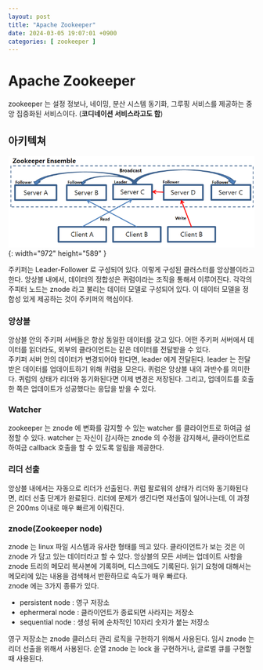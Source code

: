 ```yaml
---
layout: post
title: "Apache Zookeeper"
date: 2024-03-05 19:07:01 +0900
categories: [ zookeeper ]
---
```


# Apache Zookeeper

zookeeper 는 설정 정보나, 네이밍, 분산 시스템 동기화, 그루핑 서비스를 제공하는 중앙 집중화된 서비스이다. (**코디네이션 서비스라고도 함**)

## 아키텍쳐

![Desktop View](/assets/img/2024-03-05/zookeeper-architecture.png){: width="972" height="589" }

주키퍼는 Leader-Follower 로 구성되어 있다. 이렇게 구성된 클러스터를 앙상블이라고 한다. 앙상블 내에서, 데이터의 정합성은 퀴럼이라는 조직을 통해서 이루어진다.
각각의 주피터 노드는 znode 라고 불리는 데이터 모델로 구성되어 있다. 이 데이터 모델을 정합성 있게 제공하는 것이 주키퍼의 핵심이다.

### 앙상블

앙상블 안의 주키퍼 서버들은 항상 동일한 데이터를 갖고 있다. 어떤 주키퍼 서버에서 데이터를 읽더라도, 외부의 클라이언트는 같은 데이터를 전달받을 수 있다.
<br><span>
주키퍼 서버 안의 데이터가 변경되어야 한다면, leader 에게 전달된다. leader 는 전달받은 데이터를 업데이트하기 위해 퀴럼을 모은다. 퀴럼은 앙상블 내의 과반수를 의미한다. 퀴럼의 상태가 리더와
동기화된다면 이제 변경은 저장된다. 그리고, 업데이트를 호출한 쪽은 업데이트가 성공했다는 응답을 받을 수 있다.

### Watcher

zookeeper 는 znode 에 변화를 감지할 수 있는 watcher 를 클라이언트로 하여금 설정할 수 있다. watcher 는 자신이 감시하는 znode 의 수정을 감지해서, 클라이언트로 하여금 callback 호출을 할 수 있도록 알림을 제공한다.

### 리더 선출

앙상블 내에서는 자동으로 리더가 선출된다. 퀴럼 팔로워의 상태가 리더와 동기화된다면, 리더 선출 단계가 완료된다.
리더에 문제가 생긴다면 재선출이 일어나는데, 이 과정은 200ms 이내로 매우 빠르게 이뤄진다.

### znode(Zookeeper node)

znode 는 linux 파일 시스템과 유사한 형태를 띄고 있다. 클라이언트가 보는 것은 이 znode 가 담고 있는 데이터라고 할 수 있다.
앙상블의 모든 서버는 업데이트 사항을 znode 트리의 메모리 복사본에 기록하며, 디스크에도 기록된다. 읽기 요청에 대해서는 메모리에 있는 내용을 검색해서 반환하므로 속도가 매우 빠르다.
<br><span>
znode 에는 3가지 종류가 있다.

- persistent node : 영구 저장소
- ephermeral node : 클라이언트가 종료되면 사라지는 저장소
- sequential node : 생성 뒤에 순차적인 10자리 숫자가 붙는 저장소

영구 저장소는 znode 클러스터 관리 로직을 구현하기 위해서 사용된다. 임시 znode 는 리더 선출을 위해서 사용된다. 순열 znode 는 lock 을 구현하거나, 글로벌 큐를 구현할 때 사용된다.

